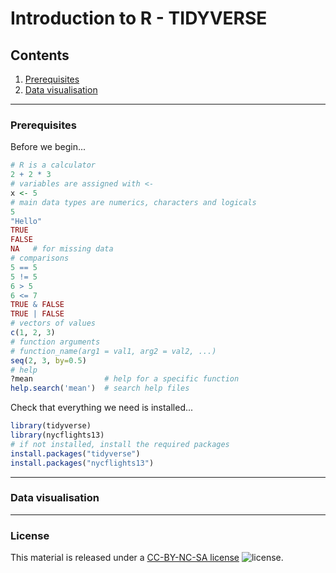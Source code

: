 # Introduction to R - TIDYVERSE

## Contents

1. [Prerequisites](#prerequisites)
2. [Data visualisation](#data-visualisation)

---
### Prerequisites

Before we begin...
```R
# R is a calculator
2 + 2 * 3
# variables are assigned with <-
x <- 5
# main data types are numerics, characters and logicals
5
"Hello"
TRUE
FALSE
NA   # for missing data
# comparisons
5 == 5
5 != 5
6 > 5
6 <= 7
TRUE & FALSE
TRUE | FALSE
# vectors of values
c(1, 2, 3)
# function arguments
# function_name(arg1 = val1, arg2 = val2, ...)
seq(2, 3, by=0.5)
# help
?mean                # help for a specific function
help.search('mean')  # search help files
```

Check that everything we need is installed...
```R
library(tidyverse)
library(nycflights13)
# if not installed, install the required packages
install.packages("tidyverse")
install.packages("nycflights13")
```

---
### Data visualisation



---
### License

This material is released under a
[CC-BY-NC-SA license](https://creativecommons.org/licenses/by-nc-sa/4.0/) ![license](https://licensebuttons.net/l/by-nc-sa/3.0/88x31.png).
